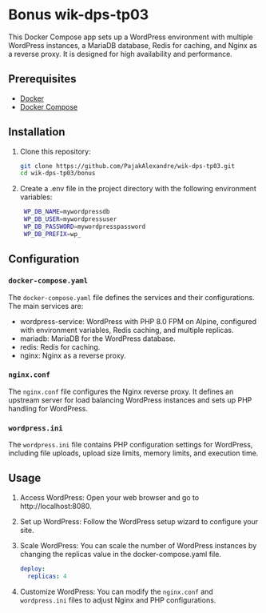 # Bonus wik-dps-tp03

This Docker Compose app sets up a WordPress environment with multiple WordPress instances, a MariaDB database, Redis for caching, and Nginx as a reverse proxy. It is designed for high availability and performance.

## Prerequisites

- [Docker](https://www.docker.com/)
- [Docker Compose](https://docs.docker.com/compose/)

## Installation

1. Clone this repository:

   ```bash
   git clone https://github.com/PajakAlexandre/wik-dps-tp03.git
   cd wik-dps-tp03/bonus
    ```

2. Create a .env file in the project directory with the following environment variables:

   ```bash
    WP_DB_NAME=mywordpressdb
    WP_DB_USER=mywordpressuser
    WP_DB_PASSWORD=mywordpresspassword
    WP_DB_PREFIX=wp_
   ```

## Configuration

### `docker-compose.yaml`

The `docker-compose.yaml` file defines the services and their configurations. The main services are:

- wordpress-service: WordPress with PHP 8.0 FPM on Alpine, configured with environment variables, Redis caching, and multiple replicas.
- mariadb: MariaDB for the WordPress database.
- redis: Redis for caching.
- nginx: Nginx as a reverse proxy.

### `nginx.conf`

The `nginx.conf` file configures the Nginx reverse proxy. It defines an upstream server for load balancing WordPress instances and sets up PHP handling for WordPress.

### `wordpress.ini`

The `wordpress.ini` file contains PHP configuration settings for WordPress, including file uploads, upload size limits, memory limits, and execution time.

## Usage

1. Access WordPress: Open your web browser and go to http://localhost:8080.

2. Set up WordPress: Follow the WordPress setup wizard to configure your site.

3. Scale WordPress: You can scale the number of WordPress instances by changing the replicas value in the docker-compose.yaml file.

    ```yaml
    deploy:
      replicas: 4
    ```
4. Customize WordPress: You can modify the `nginx.conf` and `wordpress.ini` files to adjust Nginx and PHP configurations.

